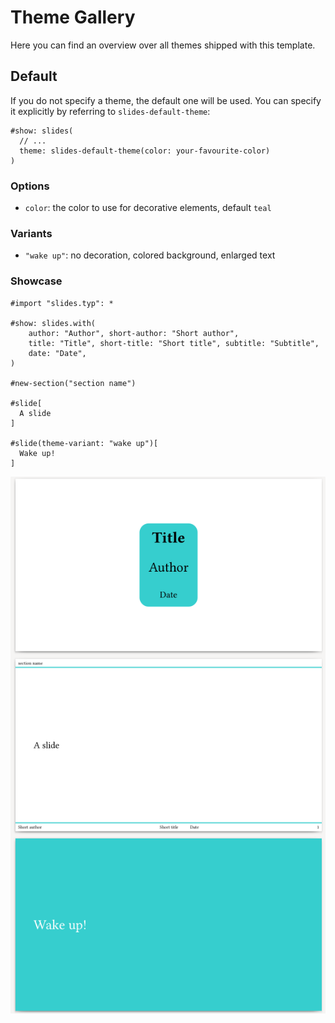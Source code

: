 # Theme Gallery

Here you can find an overview over all themes shipped with this template.

## Default
If you do not specify a theme, the default one will be used.
You can specify it explicitly by referring to `slides-default-theme`:
```typ
#show: slides(
  // ...
  theme: slides-default-theme(color: your-favourite-color)
)
```
### Options
- `color`: the color to use for decorative elements, default `teal`

### Variants
- `"wake up"`: no decoration, colored background, enlarged text

### Showcase
```typ
#import "slides.typ": *

#show: slides.with(
    author: "Author", short-author: "Short author",
    title: "Title", short-title: "Short title", subtitle: "Subtitle",
    date: "Date",
)

#new-section("section name")

#slide[
  A slide
]

#slide(theme-variant: "wake up")[
  Wake up!
]
```
![default theme screenshot](./default.png)
